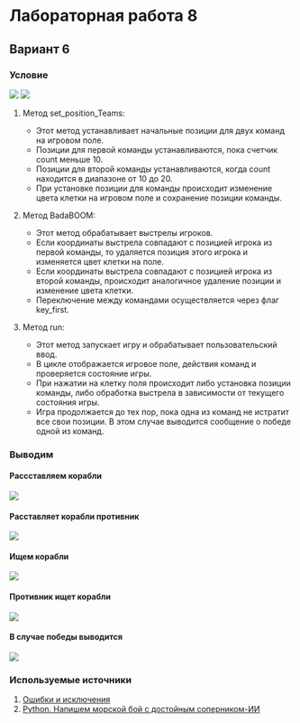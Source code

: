 # Лабораторная работа 8
## Вариант 6
### Условие
![](https://i.imgur.com/Pd3Mhbp.png)
![](https://i.imgur.com/T5lgDiw.png)

1. Метод set_position_Teams:
   - Этот метод устанавливает начальные позиции для двух команд на игровом поле.
   - Позиции для первой команды устанавливаются, пока счетчик count меньше 10.
   - Позиции для второй команды устанавливаются, когда count находится в диапазоне от 10 до 20.
   - При установке позиции для команды происходит изменение цвета клетки на игровом поле и сохранение позиции команды.

2. Метод BadaBOOM:
   - Этот метод обрабатывает выстрелы игроков.
   - Если координаты выстрела совпадают с позицией игрока из первой команды, то удаляется позиция этого игрока и изменяется цвет клетки на поле.
   - Если координаты выстрела совпадают с позицией игрока из второй команды, происходит аналогичное удаление позиции и изменение цвета клетки.
   - Переключение между командами осуществляется через флаг key_first.

3. Метод run:
   - Этот метод запускает игру и обрабатывает пользовательский ввод.
   - В цикле отображается игровое поле, действия команд и проверяется состояние игры.
   - При нажатии на клетку поля происходит либо установка позиции команды, либо обработка выстрела в зависимости от текущего состояния игры.
   - Игра продолжается до тех пор, пока одна из команд не истратит все свои позиции. В этом случае выводится сообщение о победе одной из команд.

### Выводим 
#### Рассставляем корабли
![](https://i.imgur.com/X7yn2r8.png)
#### Расставляет корабли противник
![](https://i.imgur.com/fNaSHX3.png)
#### Ищем корабли
![](https://i.imgur.com/sDszKmp.png)
#### Противник ищет корабли
![](https://i.imgur.com/eizUujV.png)
#### В случае победы выводится 
![](https://i.imgur.com/HYiTIEH.png)
### Используемые источники
1) [Ошибки и исключения](https://docs.python.org/3/tutorial/errors.html)
2) [Python. Напишем морской бой с достойным соперником-ИИ](https://dtf.ru/flood/187827-python-napishem-morskoi-boi-s-dostoinym-sopernikom-ii?ysclid=lwkrgp683x748883887)

 

